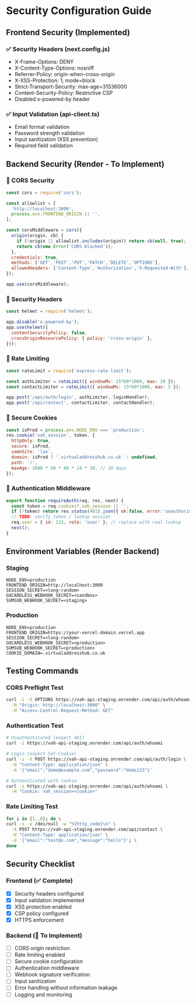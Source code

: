 # Security Configuration Guide

## Frontend Security (Implemented)

### ✅ Security Headers (next.config.js)
- X-Frame-Options: DENY
- X-Content-Type-Options: nosniff
- Referrer-Policy: origin-when-cross-origin
- X-XSS-Protection: 1; mode=block
- Strict-Transport-Security: max-age=31536000
- Content-Security-Policy: Restrictive CSP
- Disabled x-powered-by header

### ✅ Input Validation (api-client.ts)
- Email format validation
- Password strength validation
- Input sanitization (XSS prevention)
- Required field validation

## Backend Security (Render - To Implement)

### 🔧 CORS Security
```javascript
const cors = require('cors');

const allowlist = [
  'http://localhost:3000',
  process.env.FRONTEND_ORIGIN || '',
];

const corsMiddleware = cors({
  origin(origin, cb) {
    if (!origin || allowlist.includes(origin)) return cb(null, true);
    return cb(new Error('CORS blocked'));
  },
  credentials: true,
  methods: ['GET','POST','PUT','PATCH','DELETE','OPTIONS'],
  allowedHeaders: ['Content-Type','Authorization','X-Requested-With'],
});

app.use(corsMiddleware);
```

### 🔧 Security Headers
```javascript
const helmet = require('helmet');

app.disable('x-powered-by');
app.use(helmet({
  contentSecurityPolicy: false,
  crossOriginResourcePolicy: { policy: 'cross-origin' },
}));
```

### 🔧 Rate Limiting
```javascript
const rateLimit = require('express-rate-limit');

const authLimiter = rateLimit({ windowMs: 15*60*1000, max: 20 });
const contactLimiter = rateLimit({ windowMs: 15*60*1000, max: 5 });

app.post('/api/auth/login', authLimiter, loginHandler);
app.post('/api/contact', contactLimiter, contactHandler);
```

### 🔧 Secure Cookies
```javascript
const isProd = process.env.NODE_ENV === 'production';
res.cookie('vah_session', token, {
  httpOnly: true,
  secure: isProd,
  sameSite: 'lax',
  domain: isProd ? '.virtualaddresshub.co.uk' : undefined,
  path: '/',
  maxAge: 1000 * 60 * 60 * 24 * 30, // 30 days
});
```

### 🔧 Authentication Middleware
```javascript
export function requireAuth(req, res, next) {
  const token = req.cookies?.vah_session || '';
  if (!token) return res.status(401).json({ ok:false, error:'unauthorised' });
  // TODO: verify token / lookup session
  req.user = { id: 123, role: 'user' }; // replace with real lookup
  next();
}
```

## Environment Variables (Render Backend)

### Staging
```
NODE_ENV=production
FRONTEND_ORIGIN=http://localhost:3000
SESSION_SECRET=<long-random>
GOCARDLESS_WEBHOOK_SECRET=<sandbox>
SUMSUB_WEBHOOK_SECRET=<staging>
```

### Production
```
NODE_ENV=production
FRONTEND_ORIGIN=https://your-vercel-domain.vercel.app
SESSION_SECRET=<long-random>
GOCARDLESS_WEBHOOK_SECRET=<production>
SUMSUB_WEBHOOK_SECRET=<production>
COOKIE_DOMAIN=.virtualaddresshub.co.uk
```

## Testing Commands

### CORS Preflight Test
```bash
curl -i -X OPTIONS https://vah-api-staging.onrender.com/api/auth/whoami \
  -H "Origin: http://localhost:3000" \
  -H "Access-Control-Request-Method: GET"
```

### Authentication Test
```bash
# Unauthenticated (expect 401)
curl -i https://vah-api-staging.onrender.com/api/auth/whoami

# Login (expect Set-Cookie)
curl -i -X POST https://vah-api-staging.onrender.com/api/auth/login \
  -H "Content-Type: application/json" \
  -d '{"email":"demo@example.com","password":"demo123"}'

# Authenticated with cookie
curl -i https://vah-api-staging.onrender.com/api/auth/whoami \
  -H "Cookie: vah_session=<cookie>"
```

### Rate Limiting Test
```bash
for i in {1..6}; do \
curl -s -o /dev/null -w "%{http_code}\n" \
  -X POST https://vah-api-staging.onrender.com/api/contact \
  -H "Content-Type: application/json" \
  -d '{"email":"test@x.com","message":"hello"}'; \
done
```

## Security Checklist

### Frontend (✅ Complete)
- [x] Security headers configured
- [x] Input validation implemented
- [x] XSS protection enabled
- [x] CSP policy configured
- [x] HTTPS enforcement

### Backend (🔧 To Implement)
- [ ] CORS origin restriction
- [ ] Rate limiting enabled
- [ ] Secure cookie configuration
- [ ] Authentication middleware
- [ ] Webhook signature verification
- [ ] Input sanitization
- [ ] Error handling without information leakage
- [ ] Logging and monitoring
